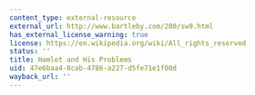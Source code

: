 ```yaml
---
content_type: external-resource
external_url: http://www.bartleby.com/200/sw9.html
has_external_license_warning: true
license: https://en.wikipedia.org/wiki/All_rights_reserved
status: ''
title: Hamlet and His Problems
uid: 47e6baa4-8cab-4786-a227-d5fe71e1f00d
wayback_url: ''
---
```

